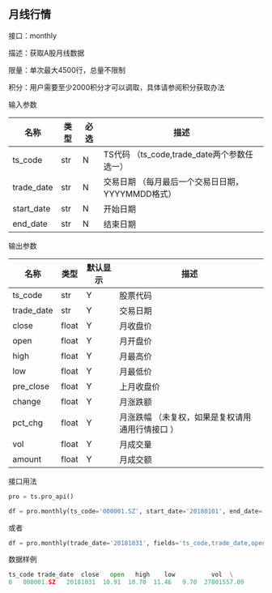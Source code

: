 ## 月线行情

接口：monthly

描述：获取A股月线数据

限量：单次最大4500行，总量不限制

积分：用户需要至少2000积分才可以调取，具体请参阅积分获取办法

输入参数

| 名称 | 类型 | 必选 | 描述 |
| --- | --- | --- | --- |
| ts_code | str | N | TS代码 （ts_code,trade_date两个参数任选一） |
| trade_date | str | N | 交易日期 （每月最后一个交易日日期，YYYYMMDD格式） |
| start_date | str | N | 开始日期 |
| end_date | str | N | 结束日期 |

输出参数

| 名称 | 类型 | 默认显示 | 描述 |
| --- | --- | --- | --- |
| ts_code | str | Y | 股票代码 |
| trade_date | str | Y | 交易日期 |
| close | float | Y | 月收盘价 |
| open | float | Y | 月开盘价 |
| high | float | Y | 月最高价 |
| low | float | Y | 月最低价 |
| pre_close | float | Y | 上月收盘价 |
| change | float | Y | 月涨跌额 |
| pct_chg | float | Y | 月涨跌幅 （未复权，如果是复权请用 通用行情接口 ） |
| vol | float | Y | 月成交量 |
| amount | float | Y | 月成交额 |

接口用法

```python
pro = ts.pro_api()

df = pro.monthly(ts_code='000001.SZ', start_date='20180101', end_date='20181101', fields='ts_code,trade_date,open,high,low,close,vol,amount')
```

或者

```python
df = pro.monthly(trade_date='20181031', fields='ts_code,trade_date,open,high,low,close,vol,amount')
```

数据样例

```python
ts_code trade_date  close   open   high    low          vol  \
0   000001.SZ   20181031  10.91  10.70  11.46   9.70  27801557.09   
```